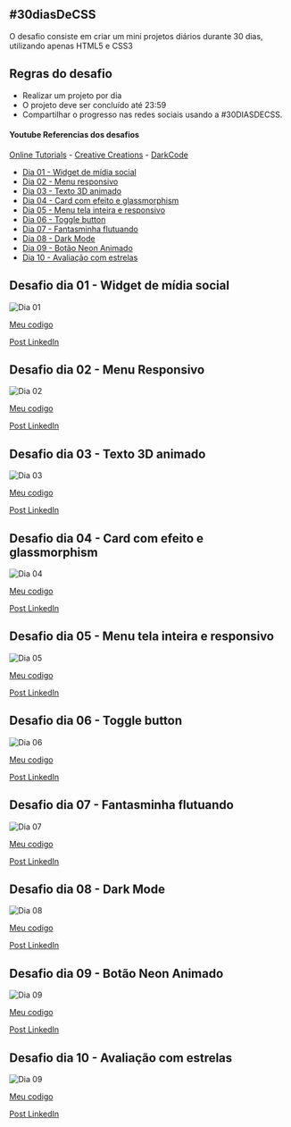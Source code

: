 ## #30diasDeCSS

 O desafio consiste em criar um mini projetos diários durante 30 dias, utilizando apenas HTML5 e CSS3

## Regras do desafio

* Realizar um projeto por dia
* O projeto deve ser concluído até 23:59
* Compartilhar o progresso nas redes sociais usando a #30DIASDECSS.



#### Youtube Referencias dos desafios
[Online Tutorials](https://www.youtube.com/channel/UCbwXnUipZsLfUckBPsC7Jog) - 
[Creative Creations](https://www.youtube.com/channel/UCOKmVksbzoKJKmtu7rlEM1A) - 
[DarkCode](https://www.youtube.com/channel/UCD3KVjbb7aq2OiOffuungzw)



* [Dia 01 - Widget de mídia social](#id01)
* [Dia 02 - Menu responsivo](#id02)
* [Dia 03 - Texto 3D animado](#id03)
* [Dia 04 - Card com efeito e glassmorphism](#id04)
* [Dia 05 - Menu tela inteira e responsivo](#id05)
* [Dia 06 - Toggle button](#id06)
* [Dia 07 - Fantasminha flutuando](#id07)
* [Dia 08 - Dark Mode](#id08)
* [Dia 09 - Botão Neon Animado](#id09)
* [Dia 10 - Avaliação com estrelas](#id09)



##  Desafio dia 01 - Widget de mídia social <a name="id01"></a>
![Dia 01](https://github.com/SilvioDiasJr/desafio-30diasdecss/blob/master/Desafios/Dia%2001/widget-media-social.gif)


[Meu codigo](https://github.com/SilvioDiasJr/desafio-30diasdecss/tree/master/Desafios/Dia%2001)


[Post LinkedIn](https://www.linkedin.com/feed/update/urn:li:activity:6762568415031922688/) 


##  Desafio dia 02 - Menu Responsivo <a name="id02"></a>
![Dia 02](https://github.com/SilvioDiasJr/desafio-30diasdecss/blob/master/Desafios/Dia%2002/menu-responsivo.gif)


[Meu codigo](https://github.com/SilvioDiasJr/desafio-30diasdecss/tree/master/Desafios/Dia%2002)


[Post LinkedIn](https://www.linkedin.com/feed/update/urn:li:activity:6762848236718833664/) 


##  Desafio dia 03 - Texto 3D animado<a name="id03"></a>
![Dia 03](https://github.com/SilvioDiasJr/desafio-30diasdecss/blob/master/Desafios/Dia%2003/texto-animado.gif)


[Meu codigo](https://github.com/SilvioDiasJr/desafio-30diasdecss/tree/master/Desafios/Dia%2003)


[Post LinkedIn](https://www.linkedin.com/feed/update/urn:li:activity:6763197776223338496/) 


##  Desafio dia 04 - Card com efeito e glassmorphism<a name="id04"></a>
![Dia 04](https://github.com/SilvioDiasJr/desafio-30diasdecss/blob/master/Desafios/Dia%2004/card%20e%20glassmorphism.gif)


[Meu codigo](https://github.com/SilvioDiasJr/desafio-30diasdecss/tree/master/Desafios/Dia%2004)


[Post LinkedIn](https://www.linkedin.com/feed/update/urn:li:activity:6763565759630192640/) 


##  Desafio dia 05 - Menu tela inteira e responsivo<a name="id05"></a>
![Dia 05](https://github.com/SilvioDiasJr/desafio-30diasdecss/blob/master/Desafios/Dia%2005/menu-tela-inteira.gif)


[Meu codigo](https://github.com/SilvioDiasJr/desafio-30diasdecss/tree/master/Desafios/Dia%2005)


[Post LinkedIn](https://www.linkedin.com/posts/silviodiasjr_30diasdecss-activity-6764013552417173504-_PFz) 


##  Desafio dia 06 - Toggle button<a name="id06"></a>
![Dia 06](https://github.com/SilvioDiasJr/desafio-30diasdecss/blob/master/Desafios/Dia%2006/checkbox-animado.gif)


[Meu codigo](https://github.com/SilvioDiasJr/desafio-30diasdecss/tree/master/Desafios/Dia%2006)


[Post LinkedIn](https://www.linkedin.com/feed/update/urn:li:activity:6764312795648401409/) 


##  Desafio dia 07 - Fantasminha flutuando<a name="id07"></a>
![Dia 07](https://github.com/SilvioDiasJr/desafio-30diasdecss/blob/master/Desafios/Dia%2007/ghost-floating.gif)


[Meu codigo](https://github.com/SilvioDiasJr/desafio-30diasdecss/tree/master/Desafios/Dia%2007)


[Post LinkedIn](https://www.linkedin.com/feed/update/urn:li:activity:6764664161340284928/) 


##  Desafio dia 08 - Dark Mode<a name="id08"></a>
![Dia 08](https://github.com/SilvioDiasJr/desafio-30diasdecss/blob/master/Desafios/Dia%2008/dark-mode.gif)


[Meu codigo](https://github.com/SilvioDiasJr/desafio-30diasdecss/tree/master/Desafios/Dia%2008)


[Post LinkedIn](https://www.linkedin.com/feed/update/urn:li:activity:6765034201214394368/) 


##  Desafio dia 09 - Botão Neon Animado<a name="id09"></a>
![Dia 09](https://github.com/SilvioDiasJr/desafio-30diasdecss/blob/master/Desafios/Dia%2009/botao-neon-animado.gif)


[Meu codigo](https://github.com/SilvioDiasJr/desafio-30diasdecss/tree/master/Desafios/Dia%2009)


[Post LinkedIn](https://www.linkedin.com/posts/silviodiasjr_30diasdecss-activity-6765389727425150976-o64s/) 


##  Desafio dia 10 - Avaliação com estrelas<a name="id10"></a>
![Dia 09](https://github.com/SilvioDiasJr/desafio-30diasdecss/blob/master/Desafios/Dia%2010/avalia%C3%A7%C3%A3o-estrelas.gif)


[Meu codigo](https://github.com/SilvioDiasJr/desafio-30diasdecss/tree/master/Desafios/Dia%2010)


[Post LinkedIn](https://www.linkedin.com/feed/update/urn:li:activity:6765731330719272960/) 

